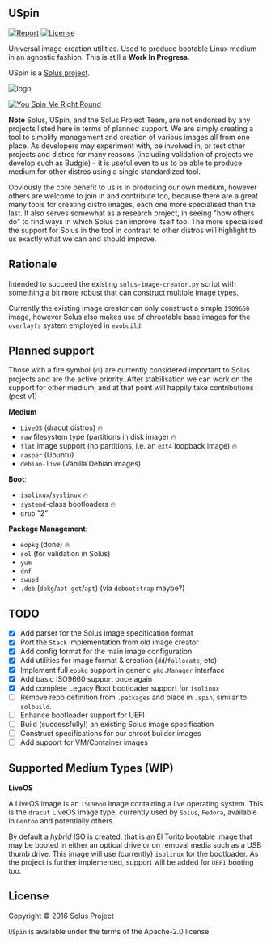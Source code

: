 USpin
------

[![Report](https://goreportcard.com/badge/github.com/solus-project/USpin)](https://goreportcard.com/report/github.com/solus-project/USpin) [![License](https://img.shields.io/badge/License-Apache%202.0-blue.svg)](https://opensource.org/licenses/Apache-2.0)

Universal image creation utilities. Used to produce bootable Linux medium in an agnostic fashion. This is still a **Work In Progress**.

USpin is a [Solus project](https://solus-project.com/).

![logo](https://build.solus-project.com/logo.png)


[![You Spin Me Right Round](https://img.youtube.com/vi/PGNiXGX2nLU/0.jpg)](https://www.youtube.com/watch?v=PGNiXGX2nLU)

**Note**
Solus, USpin, and the Solus Project Team, are not endorsed by any projects listed here in terms of planned support. We are simply creating a tool to simplify
management and creation of various images all from one place. As developers may experiment with, be involved in, or test other projects and distros for
many reasons (including validation of projects we develop such as Budgie) - it is useful even to us to be able to produce medium for other distros using
a single standardized tool.

Obviously the core benefit to us is in producing our own medium, however others are welcome to join in and contribute too, because there are a great many
tools for creating distro images, each one more specialised than the last. It also serves somewhat as a research project, in seeing "how others do" to find
ways in which Solus can improve itself too. The more specialised the support for Solus in the tool in contrast to other distros will highlight to us exactly
what we can and should improve.


Rationale
-------
Intended to succeed the existing `solus-image-creator.py` script with something a bit more robust that can construct multiple image types.

Currently the existing image creator can only construct a simple `ISO9660` image, however Solus also makes use of chrootable base images for the `overlayfs` system employed in `evobuild`.

Planned support
---------------

Those with a fire symbol (🔥) are currently considered important to Solus projects and are the active priority. After stabilisation we can work on the support for other medium, and at that point will happily take contributions (post v1)

**Medium**

 - `LiveOS` (dracut distros) 🔥
 - `raw` filesystem type (partitions in disk image) 🔥
 - `flat` image support (no partitions, i.e. an `ext4` loopback image) 🔥
 - `casper` (Ubuntu)
 - `debian-live` (Vanilla Debian images)

**Boot**:
 - `isolinux`/`syslinux` 🔥
 - `systemd`-class bootloaders 🔥
 - `grub` "2"

**Package Management**:

- `eopkg` (done) 🔥
- `sol` (for validation in Solus)
- `yum`
- `dnf`
- `swupd`
- `.deb` (`dpkg`/`apt-get`/`apt`) (via `debootstrap` maybe?)

TODO
----

 - [x] Add parser for the Solus image specification format
 - [x] Port the `Stack` implementation from old image creator
 - [x] Add config format for the main image configuration
 - [x] Add utilities for image format & creation (`dd`/`fallocate`, etc)
 - [x] Implement full `eopkg` support in generic `pkg.Manager` interface
 - [x] Add basic ISO9660 support once again
 - [x] Add complete Legacy Boot bootloader support for `isolinux`
 - [ ] Remove repo definition from `.packages` and place in `.spin`, similar to `solbuild`.
 - [ ] Enhance bootloader support for UEFI
 - [ ] Build (successfully!) an existing Solus image specification
 - [ ] Construct specifications for our chroot builder images
 - [ ] Add support for VM/Container images

Supported Medium Types (WIP)
----------------------------

**LiveOS**

A LiveOS image is an `ISO9660` image containing a live operating system. This is the `dracut` LiveOS image type, currently used by `Solus`, `Fedora`, available in `Gentoo` and potentially others.

By default a *hybrid* ISO is created, that is an El Torito bootable image that may be booted in either an optical drive or on removal media such as a USB thumb drive. This image will use (currently) `isolinux` for the bootloader. As the project is further implemented, support will be added for `UEFI` booting too.

License
-------

Copyright © 2016 Solus Project

`USpin` is available under the terms of the Apache-2.0 license
